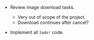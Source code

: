 * Review image download tasks.
    - Very out of scope of the project.
    - Download continues after cancel?

* Implement all `todo!` code.